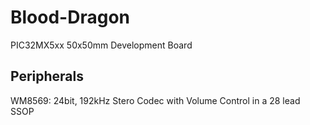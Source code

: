 Blood-Dragon
============

PIC32MX5xx 50x50mm Development Board

Peripherals
-----------

WM8569: 24bit, 192kHz Stero Codec with Volume Control in a 28 lead SSOP
